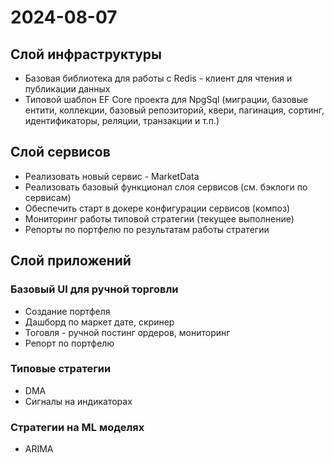# 2024-08-07

## Слой инфраструктуры

- Базовая библиотека для работы с Redis - клиент для чтения и публикации данных
- Типовой шаблон EF Core проекта для NpgSql (миграции, базовые ентити, коллекции, базовый репозиторий, квери, пагинация, сортинг, идентификаторы, реляции, транзакции и т.п.)

## Слой сервисов

- Реализовать новый сервис - MarketData
- Реализовать базовый функционал слоя сервисов (см. бэклоги по сервисам)
- Обеспечить старт в докере конфигурации сервисов (композ)
- Мониторинг работы типовой стратегии (текущее выполнение)
- Репорты по портфелю по результатам работы стратегии

## Слой приложений

### Базовый UI для ручной торговли

- Создание портфеля
- Дашборд по маркет дате, скринер
- Тоговля - ручной постинг ордеров, мониторинг
- Репорт по портфелю

### Типовые стратегии

- DMA
- Сигналы на индикаторах

### Стратегии на ML моделях

- ARIMA







